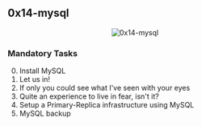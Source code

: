 ## 0x14-mysql

<p align="center"><img src="https://th.bing.com/th/id/R.fe03dc72e4b942345afbfec1ad4719e2?rik=l7CrElynlUKFsA&pid=ImgRaw&r=0" alt="0x14-mysql" /></p>

### Mandatory Tasks
0. Install MySQL
1. Let us in!
2. If only you could see what I've seen with your eyes
3. Quite an experience to live in fear, isn't it?
4. Setup a Primary-Replica infrastructure using MySQL
5. MySQL backup

